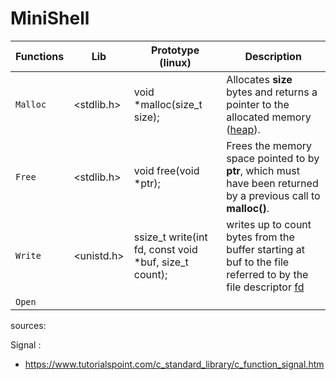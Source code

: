 # MiniShell

| Functions | Lib | Prototype (linux) | Description |
| --- | --- | --- | --- |
| `Malloc` | <stdlib.h> | void *malloc(size_t size); | Allocates **size** bytes and returns a pointer to the allocated memory ([heap](https://gribblelab.org/CBootCamp/7_Memory_Stack_vs_Heap.html)). |
| `Free` | <stdlib.h> | void free(void *ptr);      | Frees the memory space pointed to by **ptr**, which must have been returned by a previous call to **malloc()**.|
| `Write` | <unistd.h> |  ssize_t write(int fd, const void *buf, size_t count); | writes up to count bytes from the buffer starting at buf to the file referred to by the file descriptor [fd](https://en.wikipedia.org/wiki/File_descriptor) |
| `Open` |  

sources:

Signal :

- https://www.tutorialspoint.com/c_standard_library/c_function_signal.htm
